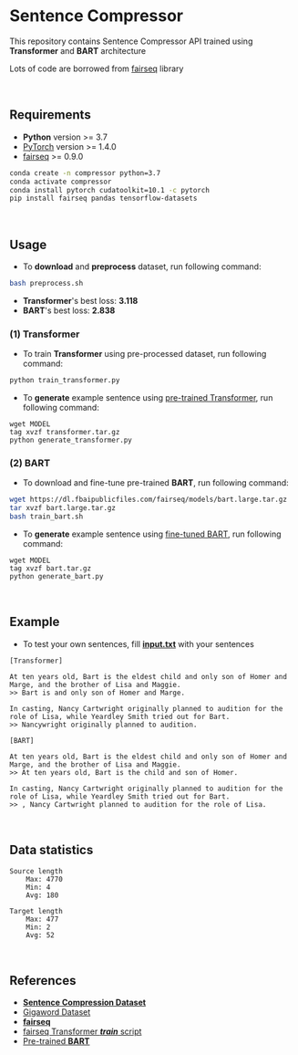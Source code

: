 # Sentence Compressor

This repository contains Sentence Compressor API trained using **Transformer** and **BART** architecture

Lots of code are borrowed from [fairseq](https://github.com/pytorch/fairseq) library

<br/>

## Requirements

- **Python** version >= 3.7
- [PyTorch](https://pytorch.org/get-started/locally/) version >= 1.4.0
- [fairseq](https://github.com/pytorch/fairseq) >= 0.9.0

```bash
conda create -n compressor python=3.7
conda activate compressor
conda install pytorch cudatoolkit=10.1 -c pytorch
pip install fairseq pandas tensorflow-datasets
```

<br/>

## Usage

- To **download** and **preprocess** dataset, run following command:

```bash
bash preprocess.sh
```

- **Transformer**'s best loss: **3.118**
- **BART**'s best loss: **2.838**

### (1) Transformer
- To train **Transformer** using pre-processed dataset, run following command:

```bash
python train_transformer.py
```

- To **generate** example sentence using [pre-trained Transformer](), run following command:

```
wget MODEL
tag xvzf transformer.tar.gz
python generate_transformer.py
```

### (2) BART

- To download and fine-tune pre-trained **BART**, run following command:

```bash
wget https://dl.fbaipublicfiles.com/fairseq/models/bart.large.tar.gz
tar xvzf bart.large.tar.gz
bash train_bart.sh
```

- To **generate** example sentence using [fine-tuned BART](), run following command:

```
wget MODEL
tag xvzf bart.tar.gz
python generate_bart.py
```

<br/>

## Example

- To test your own sentences, fill [**input.txt**](output/input.txt) with your sentences

```
[Transformer]

At ten years old, Bart is the eldest child and only son of Homer and Marge, and the brother of Lisa and Maggie.
>> Bart is and only son of Homer and Marge.

In casting, Nancy Cartwright originally planned to audition for the role of Lisa, while Yeardley Smith tried out for Bart.
>> Nancywright originally planned to audition.

[BART]

At ten years old, Bart is the eldest child and only son of Homer and Marge, and the brother of Lisa and Maggie.
>> At ten years old, Bart is the child and son of Homer.

In casting, Nancy Cartwright originally planned to audition for the role of Lisa, while Yeardley Smith tried out for Bart.
>> , Nancy Cartwright planned to audition for the role of Lisa.
```

<br/>

## Data statistics

```
Source length
    Max: 4770 
    Min: 4 
    Avg: 180

Target length
    Max: 477
    Min: 2
    Avg: 52
```

<br/>

## References
- [**Sentence Compression Dataset**](https://github.com/google-research-datasets/sentence-compression)
- [Gigaword Dataset](https://www.tensorflow.org/datasets/catalog/gigaword)
- [**fairseq**](https://github.com/pytorch/fairseq)
- [fairseq Transformer __*train*__ script](https://github.com/kakaobrain/helo_word/blob/master/gec/track.py#L91)
- [Pre-trained **BART**](https://github.com/pytorch/fairseq/tree/master/examples/bart)